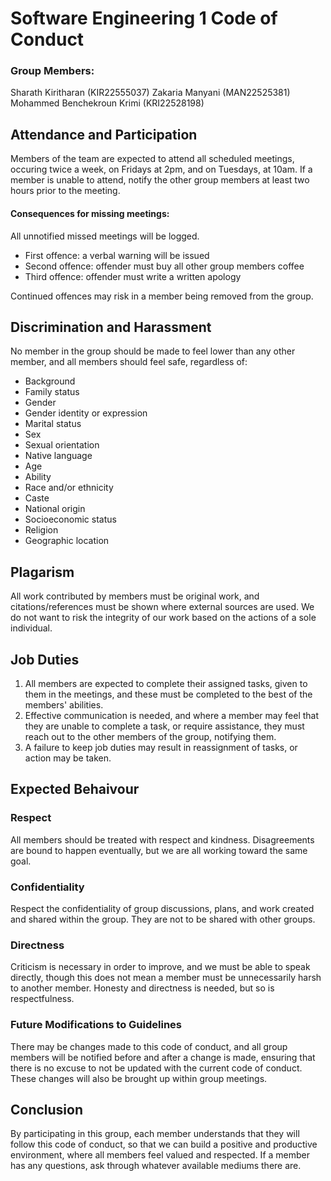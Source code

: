 # Software Engineering 1 Code of Conduct
### Group Members:
Sharath Kiritharan (KIR22555037)
Zakaria Manyani (MAN22525381)
Mohammed Benchekroun Krimi (KRI22528198)

## Attendance and Participation
 Members of the team are expected to attend all scheduled meetings, occuring twice a week, on Fridays at 2pm, and on Tuesdays, at 10am. If a member is unable to attend, notify the other group members at least two hours prior to the meeting.

#### Consequences for missing meetings:
All unnotified missed meetings will be logged.
- First offence: a verbal warning will be issued
- Second offence: offender must buy all other group members coffee
- Third offence: offender must write a written apology

Continued offences may risk in a member being removed from the group.

## Discrimination and Harassment
No member in the group should be made to feel lower than any other member, and all members should feel safe, regardless of: 
- Background
- Family status
- Gender
- Gender identity or expression
- Marital status
- Sex
- Sexual orientation
- Native language
- Age
- Ability
- Race and/or ethnicity
- Caste
- National origin
- Socioeconomic status
- Religion
- Geographic location

## Plagarism
All work contributed by members must be original work, and citations/references must be shown where external sources are used. We do not want to risk the integrity of our work based on the actions of a sole individual. 

## Job Duties
1. All members are expected to complete their assigned tasks, given to them in the meetings, and these must be completed to the best of the members' abilities.
2. Effective communication is needed, and where a member may feel that they are unable to complete a task, or require assistance, they must reach out to the other members of the group, notifying them.
3. A failure to keep job duties may result in reassignment of tasks, or action may be taken. 

## Expected Behaivour
### Respect
All members should be treated with respect and kindness. Disagreements are bound to happen eventually, but we are all working toward the same goal.
### Confidentiality
Respect the confidentiality of group discussions, plans, and work created and shared within the group. They are not to be shared with other groups.
### Directness
Criticism is necessary in order to improve, and we must be able to speak directly, though this does not mean a member must be unnecessarily harsh to another member. Honesty and directness is needed, but so is respectfulness. 

### Future Modifications to Guidelines
There may be changes made to this code of conduct, and all group members will be notified before and after a change is made, ensuring that there is no excuse to not be updated with the current code of conduct. These changes will also be brought up within group meetings. 

## Conclusion
By participating in this group, each member understands that they will follow this code of conduct, so that we can build a positive and productive environment, where all members feel valued and respected. If a member has any questions, ask through whatever available mediums there are. 
